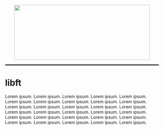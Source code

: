 <p align="center">
  <img width="444" height="180" src="https://raw.githubusercontent.com/mithraskuipers/mithraskuipers/main/readme_srcs/42_banner.png">
</p>
<hr style="border:2px solid gray"> </hr>

# libft
Lorem ipsum. Lorem ipsum. Lorem ipsum. Lorem ipsum. Lorem ipsum. Lorem ipsum. Lorem ipsum. Lorem ipsum. Lorem ipsum. Lorem ipsum. Lorem ipsum. Lorem ipsum. Lorem ipsum. Lorem ipsum. Lorem ipsum. Lorem ipsum. Lorem ipsum. Lorem ipsum. Lorem ipsum. Lorem ipsum. Lorem ipsum. Lorem ipsum. Lorem ipsum. Lorem ipsum. Lorem ipsum. Lorem ipsum. Lorem ipsum. Lorem ipsum. Lorem ipsum. Lorem ipsum. 
